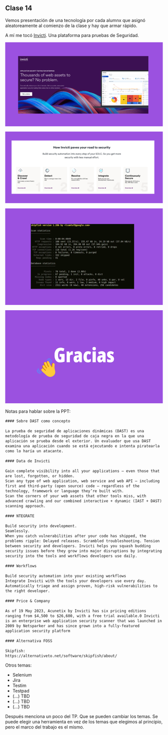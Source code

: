 ## Clase 14

Vemos presentación de una tecnología por cada alumnx que asignó aleatoreamente al comienzo de la clase y hay que armar rápido.

A mí me tocó [Invicti](https://invicti.com/). Una plataforma para pruebas de Seguridad.

![](./212-assets/ppt-91-qa.png)

![](./212-assets/ppt-92-qa.png)

![](./212-assets/ppt-93-qa.png)

![](./212-assets/ppt-94-qa.png)

Notas para hablar sobre la PPT:

```
#### Sobre DAST como concepto

La prueba de seguridad de aplicaciones dinámicas (DAST) es una metodología de prueba de seguridad de caja negra en la que una aplicación se prueba desde el exterior. Un evaluador que usa DAST examina una aplicación cuando se está ejecutando e intenta piratearla como lo haría un atacante.

#### Data de Invicti

Gain complete visibility into all your applications — even those that are lost, forgotten, or hidden.
Scan any type of web application, web service and web API — including first and third-party (open source) code — regardless of the technology, framework or language they’re built with.
Scan the corners of your web assets that other tools miss, with advanced crawling and our combined interactive + dynamic (IAST + DAST) scanning approach.

#### NTEGRATE

Build security into development.
Seamlessly.
When you catch vulnerabilities after your code has shipped, the problems ripple: Delayed releases. Scrambled troubleshooting. Tension between security and developers. Invicti helps you squash budding security issues before they grow into major disruptions by integrating security into the tools and workflows developers use daily.

#### Workflows

Build security automation into your existing workflows
Integrate Invicti with the tools your developers use every day. Automatically triage and assign proven, high-risk vulnerabilities to the right developer.

#### Price & Company

As of 19 May 2023, Acunetix by Invicti has six pricing editions ranging from $4,500 to $26,600, with a free trial available.0 Invicti is an enterprise web application security scanner that was launched in 2009 by Netsparker and has since grown into a fully-featured application security platform

#### Alternativa FOSS

Skipfish:
https://alternativeto.net/software/skipfish/about/

```

Otros temas:

- Selenium
- Jira
- Testim
- Testpad
- (...) TBD
- (...) TBD
- (...) TBD

Después menciona un poco del TP. Que se pueden cambiar los temas. Se puede elegir una herramienta en vez de los temas que elegimos al principio, pero el marco del trabajo es el mismo.
